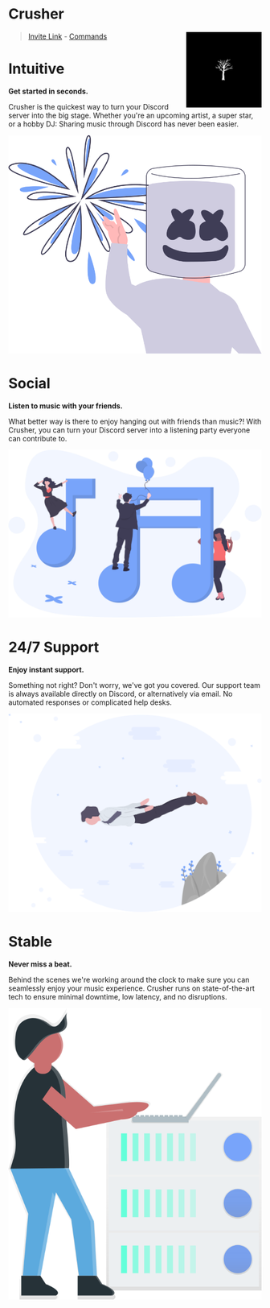 # Crusher
<a href="https://github.com/crusher-app"><img align="right" width="150" src="./assets/crusher.png"></a>
> <a href="https://discord.com/api/oauth2/authorize?client_id=856581397690187778&permissions=8&scope=bot" target="_blank">Invite Link</a> - [Commands](./commands.md)

# Intuitive

**Get started in seconds.**

Crusher is the quickest way to turn your Discord server into the big stage. Whether you're an upcoming artist, a super star, or a hobby DJ: Sharing music through Discord has never been easier.

![intuitive](./assets/intuitive.png)

# Social

**Listen to music with your friends.**

What better way is there to enjoy hanging out with friends than music?! With Crusher, you can turn your Discord server into a listening party everyone can contribute to.

![social](./assets/social.png)

# 24/7 Support

**Enjoy instant support.**

Something not right? Don't worry, we've got you covered. Our support team is always available directly on Discord, or alternatively via email. No automated responses or complicated help desks.

![support](./assets/support.png)

# Stable

**Never miss a beat.**

Behind the scenes we're working around the clock to make sure you can seamlessly enjoy your music experience. Crusher runs on state-of-the-art tech to ensure minimal downtime, low latency, and no disruptions.

![stable](./assets/stable.png)
